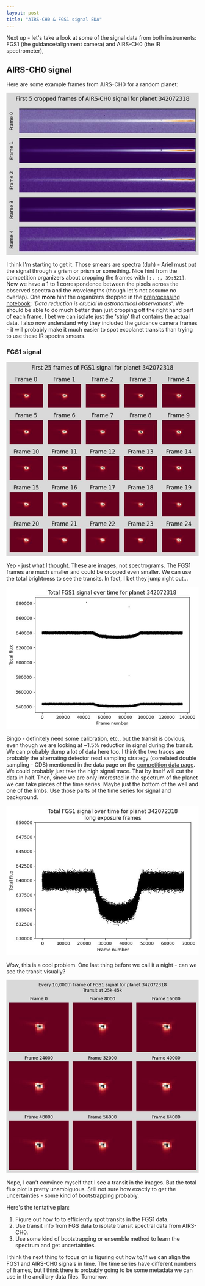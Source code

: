 ```yaml
---
layout: post
title: "AIRS-CH0 & FGS1 signal EDA"
---
```


Next up - let's take a look at some of the signal data from both instruments: FGS1 (the guidance/alignment camera) and AIRS-CH0 (the IR spectrometer),

## AIRS-CH0 signal

Here are some example frames from AIRS-CH0 for a random planet:

<p align="center">
  <img src="https://raw.githubusercontent.com/gperdrizet/ariel-data-challenge/refs/heads/main/figures/EDA/01.3-AIRS_sample_frames.jpg" alt="AIRS-CH0 sample frames">
</p>

I think I'm starting to get it. Those smears are spectra (duh) - Ariel must put the signal through a grism or prism or something. Nice hint from the competition organizers about cropping the frames with `[:, :, 39:321]`. Now we have a 1 to 1 correspondence between the pixels across the observed spectra and the wavelengths (though let's not assume no overlap). One **more** hint the organizers dropped in the [preprocessing notebook](https://www.kaggle.com/code/gordonyip/calibrating-and-binning-ariel-data): '*Data reduction is crucial in astronomical observations*'. We should be able to do much better than just cropping off the right hand part of each frame. I bet we can isolate just the 'strip' that contains the actual data. I also now understand why they included the guidance camera frames - it will probably make it much easier to spot exoplanet transits than trying to use these IR spectra smears.

### FGS1 signal

<p align="center">
  <img src="https://raw.githubusercontent.com/gperdrizet/ariel-data-challenge/refs/heads/main/figures/EDA/01.4.1-FGS1_sample_frames.jpg" alt="FGS1 sample frames">
</p>

Yep - just what I thought. These are images, not spectrograms. The FGS1 frames are much smaller and could be cropped even smaller. We can use the total brightness to see the transits. In fact, I bet they jump right out...

<p align="center">
  <img src="https://github.com/gperdrizet/ariel-data-challenge/blob/main/figures/EDA/01.4.2-example_raw_transit.jpg" alt="Example exoplanet transit in total signal data">
</p>

Bingo - definitely need some calibration, etc., but the transit is obvious, even though we are looking at ~1.5% reduction in signal during the transit. We can probably dump a lot of data here too. I think the two traces are probably the alternating detector read sampling strategy (correlated double sampling - CDS) mentioned in the data page on the [competition data page](https://www.kaggle.com/competitions/ariel-data-challenge-2025/data). We could probably just take the high signal trace. That by itself will cut the data in half. Then, since we are only interested in the spectrum of the planet we can take pieces of the time series. Maybe just the bottom of the well and one of the limbs. Use those parts of the time series for signal and background.

<p align="center">
  <img src="https://raw.githubusercontent.com/gperdrizet/ariel-data-challenge/refs/heads/main/figures/EDA/01.4.3-transit_high_trace.jpg" alt="Example exoplanet transit in total signal data, high signal trace only">
</p>

Wow, this is a cool problem. One last thing before we call it a night - can we see the transit visually?

<p align="center">
  <img src="https://github.com/gperdrizet/ariel-data-challenge/blob/main/figures/EDA/01.4.4-example_transit_frames.jpg" alt="Selected frames from exoplanet transit">
</p>

Nope, I can't convince myself that I see a transit in the images. But the total flux plot is pretty unambiguous. Still not sure how exactly to get the uncertainties - some kind of bootstrapping probably.

Here's the tentative plan:

1. Figure out how to to efficiently spot transits in the FGS1 data.
2. Use transit info from FGS data to isolate transit spectral data from AIRS-CH0.
3. Use some kind of bootstrapping or ensemble method to learn the spectrum and get uncertainties.

I think the next thing to focus on is figuring out how to/if we can align the FGS1 and AIRS-CH0 signals in time. The time series have different numbers of frames, but I think there is probably going to be some metadata we can use in the ancillary data files. Tomorrow.